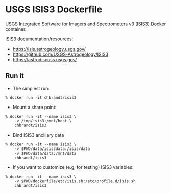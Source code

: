 # USGS ISIS3 Dockerfile

USGS Integrated Software for Imagers and Spectrometers v3 (ISIS3) Docker container.

ISIS3 documentation/resources:
- https://isis.astrogeology.usgs.gov/
- https://github.com/USGS-Astrogeology/ISIS3
- https://astrodiscuss.usgs.gov/

## Run it

* The simplest run:
```
% docker run -it chbrandt/isis3
```

* Mount a share point:
```
% docker run -it --name isis3 \
    -v /tmp/isis3:/mnt/host \
    chbrandt/isis3
```

* Bind ISIS3 ancillary data
```
% docker run -it --name isis3 \
    -v $PWD/data/isis3data:/isis/data
    -v $PWD/data/data:/mnt/data
    chbrandt/isis3
```

* If you want to customize (e.g, for testing) ISIS3 variables:
```
% docker run -it --name isis3 \
    -v $PWD/dockerfile/etc/isis.sh:/etc/profile.d/isis.sh
    chbrandt/isis3
```
